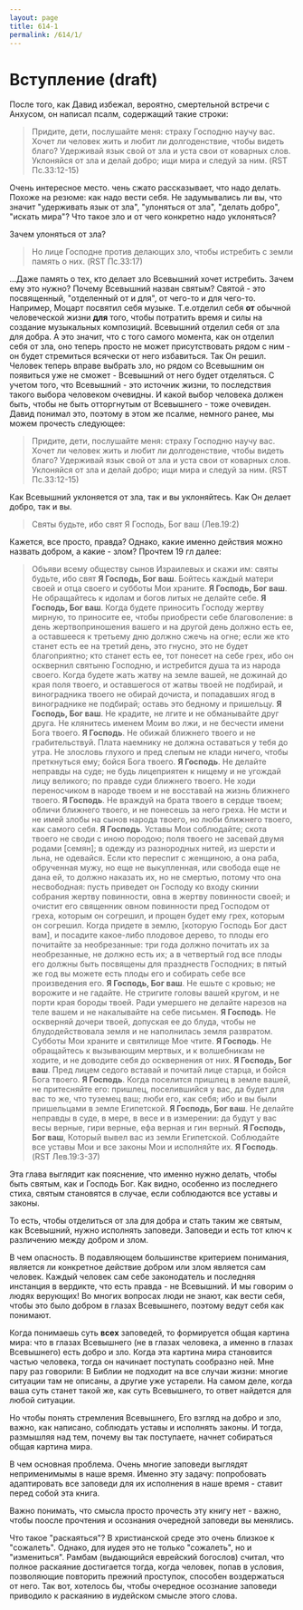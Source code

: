 ```yaml
---
layout: page
title: 614-1
permalink: /614/1/
---
```


# Вступление (draft)

После того, как Давид избежал, вероятно, смертельной встречи с Анхусом, он написал псалм, содержащий такие строки:

>  Придите, дети, послушайте меня: страху Господню научу вас. Хочет ли человек жить и любит ли долгоденствие, чтобы видеть благо? Удерживай язык свой от зла и уста свои от коварных слов. Уклоняйся от зла и делай добро; ищи мира и следуй за ним. (RST Пс.33:12-15)

Очень интересное место. чень сжато рассказывает, что надо делать. Похоже на резюме: как надо вести себя. Не задумывались ли вы, что значит "удерживать язык от зла", "улоняться от зла", "делать добро", "искать мира"? Что такое зло и от чего конкретно надо уклоняться?

Зачем улоняться от зла?

> Но лице Господне против делающих зло, чтобы истребить с земли память о них. (RST Пс.33:17)

...Даже память о тех, кто делает зло Всевышний хочет истребить. Зачем ему это нужно? Почему Всевышний назван святым? Святой - это посвященный, "отделенный от и для", от чего-то и для чего-то. Например, Моцарт посвятил себя музыке. Т.е.отделил себя **от** обычной человеческой жизни **для** того, чтобы потратить время и силы на создание музыкальных композиций.
Всевышний отделил себя от зла для добра. А это значит, что с того самого момента, как он отделил себя от зла, оно теперь просто не может присутствовать рядом с ним - он будет стремиться всячески от него избавиться. Так Он решил. Человек теперь вправе выбрать зло, но рядом со Всевышним он появиться уже не сможет - Всевышний от него будет отделяться. С учетом того, что Всевышний - это источник жизни, то последствия такого выбора человеком очевидны. И какой выбор человека должен быть, чтобы не быть отторгнутым от Всевышнего - тоже очевиден. Давид понимал это, поэтому в этом же псалме, немного ранее, мы можем прочесть следующее:

>  Придите, дети, послушайте меня: страху Господню научу вас. Хочет ли человек жить и любит ли долгоденствие, чтобы видеть благо? Удерживай язык свой от зла и уста свои от коварных слов. Уклоняйся от зла и делай добро; ищи мира и следуй за ним. (RST Пс.33:12-15)

Как Всевышний уклоняется от зла, так и вы уклоняйтесь. Как Он делает добро, так и вы.

> Святы будьте, ибо свят Я Господь, Бог ваш (Лев.19:2)

Кажется, все просто, правда? Однако, какие именно действия можно назвать добром, а какие - злом? Прочтем 19 гл далее:

> Объяви всему обществу сынов Израилевых и скажи им: святы будьте, ибо свят **Я Господь, Бог ваш**.
> Бойтесь каждый матери своей и отца своего и субботы Мои храните. **Я Господь, Бог ваш**.
> Не обращайтесь к идолам и богов литых не делайте себе. **Я Господь, Бог ваш**.
> Когда будете приносить Господу жертву мирную, то приносите ее, чтобы приобрести себе благоволение: в день жертвоприношения вашего и на другой день должно есть ее, а оставшееся к третьему дню должно сжечь на огне; если же кто станет есть ее на третий день, это гнусно, это не будет благоприятно; кто станет есть ее, тот понесет на себе грех, ибо он осквернил святыню Господню, и истребится душа та из народа своего. Когда будете жать жатву на земле вашей, не дожинай до края поля твоего, и оставшегося от жатвы твоей не подбирай, и виноградника твоего не обирай дочиста, и попадавших ягод в винограднике не подбирай; оставь это бедному и пришельцу. **Я Господь, Бог ваш**.
> Не крадите, не лгите и не обманывайте друг друга. Не клянитесь именем Моим во лжи, и не бесчести имени Бога твоего. **Я Господь**.
> Не обижай ближнего твоего и не грабительствуй. Плата наемнику не должна оставаться у тебя до утра. Не злословь глухого и пред слепым не клади ничего, чтобы преткнуться ему; бойся Бога твоего. **Я Господь**.
> Не делайте неправды на суде; не будь лицеприятен к нищему и не угождай лицу великого; по правде суди ближнего твоего. Не ходи переносчиком в народе твоем и не восставай на жизнь ближнего твоего. **Я Господь**.
> Не враждуй на брата твоего в сердце твоем; обличи ближнего твоего, и не понесешь за него греха. Не мсти и не имей злобы на сынов народа твоего, но люби ближнего твоего, как самого себя. **Я Господь**.
> Уставы Мои соблюдайте; скота твоего не своди с иною породою; поля твоего не засевай двумя родами [семян]; в одежду из разнородных нитей, из шерсти и льна, не одевайся. Если кто переспит с женщиною, а она раба, обрученная мужу, но еще не выкупленная, или свобода еще не дана ей, то должно наказать их, но не смертью, потому что она несвободная: пусть приведет он Господу ко входу скинии собрания жертву повинности, овна в жертву повинности своей; и очистит его священник овном повинности пред Господом от греха, которым он согрешил, и прощен будет ему грех, которым он согрешил. Когда придете в землю, [которую Господь Бог даст вам], и посадите какое-либо плодовое дерево, то плоды его почитайте за необрезанные: три года должно почитать их за необрезанные, не должно есть их; а в четвертый год все плоды его должны быть посвящены для празднеств Господних; в пятый же год вы можете есть плоды его и собирать себе все произведения его. **Я Господь, Бог ваш**.
> Не ешьте с кровью; не ворожите и не гадайте. Не стригите головы вашей кругом, и не порти края бороды твоей. Ради умершего не делайте нарезов на теле вашем и не накалывайте на себе письмен. **Я Господь**.
> Не оскверняй дочери твоей, допуская ее до блуда, чтобы не блудодействовала земля и не наполнилась земля развратом. Субботы Мои храните и святилище Мое чтите. **Я Господь**.
> Не обращайтесь к вызывающим мертвых, и к волшебникам не ходите, и не доводите себя до осквернения от них. **Я Господь, Бог ваш**.
> Пред лицем седого вставай и почитай лице старца, и бойся Бога твоего. **Я Господь**.
> Когда поселится пришлец в земле вашей, не притесняйте его: пришлец, поселившийся у вас, да будет для вас то же, что туземец ваш; люби его, как себя; ибо и вы были пришельцами в земле Египетской. **Я Господь, Бог ваш**.
> Не делайте неправды в суде, в мере, в весе и в измерении: да будут у вас весы верные, гири верные, ефа верная и гин верный. **Я Господь, Бог ваш**, Который вывел вас из земли Египетской.
> Соблюдайте все уставы Мои и все законы Мои и исполняйте их. **Я Господь**. (RST Лев.19:3-37)

Эта глава выглядит как пояснение, что именно нужно делать, чтобы быть святым, как и Господь Бог. Как видно, особенно из последнего стиха, святым становятся в случае, если соблюдаются все уставы и законы.

То есть, чтобы отделиться от зла для добра и стать таким же святым, как Всевышний, нужно исполнять заповеди. Заповеди и есть тот ключ к различению между добром и злом.

В чем опасность. В подавляющем большинстве критерием понимания, является ли конкретное действие добром или злом является сам человек. Каждый человек сам себе законодатель и последняя инстанция в вердикте, что есть правда - не Всевышний. И мы говорим о людях верующих! Во многих вопросах люди не знают, как вести себя, чтобы это было добром в глазах Всевышнего, поэтому ведут себя как понимают. 

Когда понимаешь суть **всех** заповедей, то формируется общая картина мира: что в глазах Всевышнего (не в глазах человека, а именно в глазах Всевышнего) есть добро и зло. Когда эта картина мира становится частью человека, тогда он начинает поступать сообразно ней. Мне пару раз говорили: В Библии не подходит на все случаи жизни: многие ситуации там не описаны, а другие уже устарели. На самом деле, когда ваша суть станет такой же, как суть Всевышнего, то ответ найдется для любой ситуации.

Но чтобы понять стремления Всевышнего, Его взгляд на добро и зло, важно, как написано, соблюдать уставы и исполнять законы. И тогда, размышляя над тем, почему вы так поступаете, начнет собираться общая картина мира.

В чем основная проблема. Очень многие заповеди выглядят неприменимымы в наше время. Именно эту задачу: попробовать адаптировать все заповеди для их исполнения в наше время - ставит перед собой эта книга.

Важно понимать, что смысла просто прочесть эту книгу нет - важно, чтобы поосле прочтения и осознания очередной заповеди вы менялись.

Что такое "раскаяться"? В христианской среде это очень близкое к "сожалеть". Однако, для иудея это не только "сожалеть", но и "измениться". Рамбам (выдающийся еврейский богослов) считал, что полное раскаяние достигается тогда, когда человек, попав в условия, позволяющие повторить прежний проступок, способен воздержаться от него. Так вот, хотелось бы, чтобы очередное осознание заповеди приводило к раскаянию в иудейском смысле этого слова.
